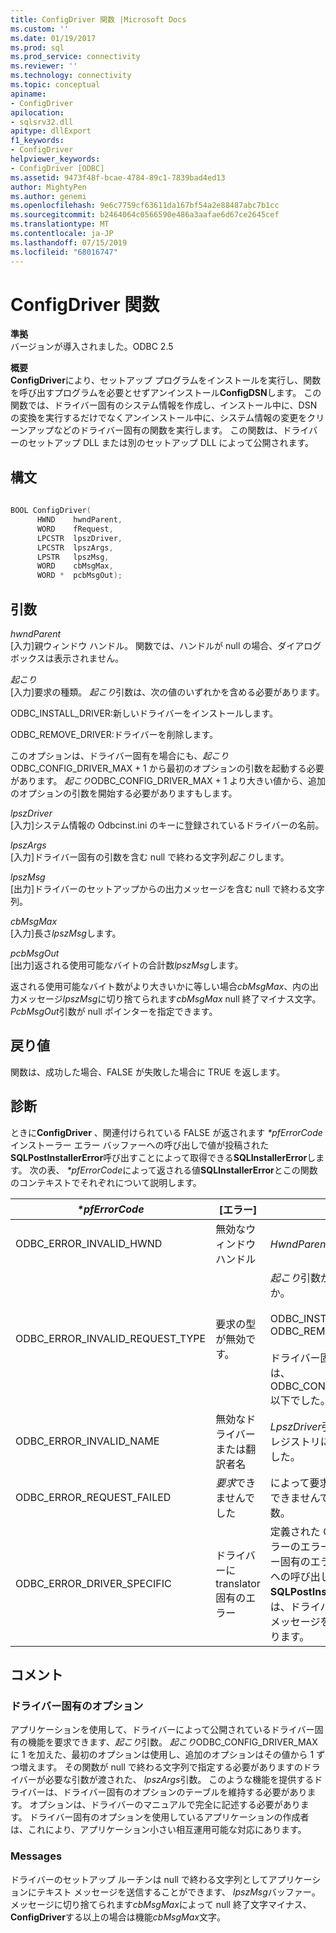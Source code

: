 ```yaml
---
title: ConfigDriver 関数 |Microsoft Docs
ms.custom: ''
ms.date: 01/19/2017
ms.prod: sql
ms.prod_service: connectivity
ms.reviewer: ''
ms.technology: connectivity
ms.topic: conceptual
apiname:
- ConfigDriver
apilocation:
- sqlsrv32.dll
apitype: dllExport
f1_keywords:
- ConfigDriver
helpviewer_keywords:
- ConfigDriver [ODBC]
ms.assetid: 9473f48f-bcae-4784-89c1-7839bad4ed13
author: MightyPen
ms.author: genemi
ms.openlocfilehash: 9e6c7759cf63611da167bf54a2e88487abc7b1cc
ms.sourcegitcommit: b2464064c0566590e486a3aafae6d67ce2645cef
ms.translationtype: MT
ms.contentlocale: ja-JP
ms.lasthandoff: 07/15/2019
ms.locfileid: "68016747"
---
```

# <a name="configdriver-function"></a>ConfigDriver 関数
**準拠**  
 バージョンが導入されました。ODBC 2.5  
  
 **概要**  
 **ConfigDriver**により、セットアップ プログラムをインストールを実行し、関数を呼び出すプログラムを必要とせずアンインストール**ConfigDSN**します。 この関数では、ドライバー固有のシステム情報を作成し、インストール中に、DSN の変換を実行するだけでなくアンインストール中に、システム情報の変更をクリーンアップなどのドライバー固有の関数を実行します。 この関数は、ドライバーのセットアップ DLL または別のセットアップ DLL によって公開されます。  
  
## <a name="syntax"></a>構文  
  
```cpp  
  
BOOL ConfigDriver(  
      HWND    hwndParent,  
      WORD    fRequest,  
      LPCSTR  lpszDriver,  
      LPCSTR  lpszArgs,  
      LPSTR   lpszMsg,  
      WORD    cbMsgMax,  
      WORD *  pcbMsgOut);  
```  
  
## <a name="arguments"></a>引数  
 *hwndParent*  
 [入力]親ウィンドウ ハンドル。 関数では、ハンドルが null の場合、ダイアログ ボックスは表示されません。  
  
 *起こり*  
 [入力]要求の種類。 *起こり*引数は、次の値のいずれかを含める必要があります。  
  
 ODBC_INSTALL_DRIVER:新しいドライバーをインストールします。  
  
 ODBC_REMOVE_DRIVER:ドライバーを削除します。  
  
 このオプションは、ドライバー固有を場合にも、*起こり*ODBC_CONFIG_DRIVER_MAX + 1 から最初のオプションの引数を起動する必要があります。 *起こり*ODBC_CONFIG_DRIVER_MAX + 1 より大きい値から、追加のオプションの引数を開始する必要がありますもします。  
  
 *lpszDriver*  
 [入力]システム情報の Odbcinst.ini のキーに登録されているドライバーの名前。  
  
 *lpszArgs*  
 [入力]ドライバー固有の引数を含む null で終わる文字列*起こり*します。  
  
 *lpszMsg*  
 [出力]ドライバーのセットアップからの出力メッセージを含む null で終わる文字列。  
  
 *cbMsgMax*  
 [入力]長さ*lpszMsg*します。  
  
 *pcbMsgOut*  
 [出力]返される使用可能なバイトの合計数*lpszMsg*します。  
  
 返される使用可能なバイト数がより大きいかに等しい場合*cbMsgMax*、内の出力メッセージ*lpszMsg*に切り捨てられます*cbMsgMax* null 終了マイナス文字。 *PcbMsgOut*引数が null ポインターを指定できます。  
  
## <a name="returns"></a>戻り値  
 関数は、成功した場合、FALSE が失敗した場合に TRUE を返します。  
  
## <a name="diagnostics"></a>診断  
 ときに**ConfigDriver** 、関連付けられている FALSE が返されます *\*pfErrorCode*インストーラー エラー バッファーへの呼び出しで値が投稿された**SQLPostInstallerError**呼び出すことによって取得できる**SQLInstallerError**します。 次の表、  *\*pfErrorCode*によって返される値**SQLInstallerError**とこの関数のコンテキストでそれぞれについて説明します。  
  
|*\*pfErrorCode*|[エラー]|説明|  
|---------------------|-----------|-----------------|  
|ODBC_ERROR_INVALID_HWND|無効なウィンドウ ハンドル|*HwndParent*引数が無効です。|  
|ODBC_ERROR_INVALID_REQUEST_TYPE|要求の型が無効です。|*起こり*引数が、次のいずれか。<br /><br /> ODBC_INSTALL_DRIVER ODBC_REMOVE_DRIVER<br /><br /> ドライバー固有のオプションは、ODBC_CONFIG_DRIVER_MAX 以下でした。|  
|ODBC_ERROR_INVALID_NAME|無効なドライバーまたは翻訳者名|*LpszDriver*引数が無効です。 レジストリに見つかりませんでした。|  
|ODBC_ERROR_REQUEST_FAILED|*要求*できませんでした|によって要求された操作を実行できませんでした、*起こり*引数。|  
|ODBC_ERROR_DRIVER_SPECIFIC|ドライバーに translator 固有のエラー|定義された ODBC インストーラーのエラーがないドライバー固有のエラーです。 *SzError*への呼び出しの引数、 **SQLPostInstallerError**関数は、ドライバー固有のエラー メッセージを含める必要があります。|  
  
## <a name="comments"></a>コメント  
  
### <a name="driver-specific-options"></a>ドライバー固有のオプション  
 アプリケーションを使用して、ドライバーによって公開されているドライバー固有の機能を要求できます、*起こり*引数。 *起こり*ODBC_CONFIG_DRIVER_MAX に 1 を加えた、最初のオプションは使用し、追加のオプションはその値から 1 ずつ増えます。 その関数が null で終わる文字列で指定する必要がありますのドライバーが必要な引数が渡された、 *lpszArgs*引数。 このような機能を提供するドライバーは、ドライバー固有のオプションのテーブルを維持する必要があります。 オプションは、ドライバーのマニュアルで完全に記述する必要があります。 ドライバー固有のオプションを使用しているアプリケーションの作成者は、これにより、アプリケーション小さい相互運用可能な対応にあります。  
  
### <a name="messages"></a>Messages  
 ドライバーのセットアップ ルーチンは null で終わる文字列としてアプリケーションにテキスト メッセージを送信することができます、 *lpszMsg*バッファー。 メッセージに切り捨てられます*cbMsgMax*によって null 終了文字マイナス、 **ConfigDriver**する以上の場合は機能*cbMsgMax*文字。
